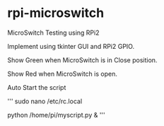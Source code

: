 # rpi-microswitch
MicroSwitch Testing using RPi2

Implement using tkinter GUI and RPi2 GPIO.


Show Green when MicroSwitch is in Close position.

Show Red when MicroSwitch is open.


Auto Start the script

'''
sudo nano /etc/rc.local

python /home/pi/myscript.py &
'''
